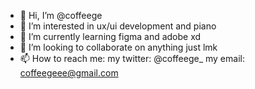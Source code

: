 - 👋 Hi, I’m @coffeege
- 👀 I’m interested in ux/ui development and piano 
- 🌱 I’m currently learning figma and adobe xd
- 💞️ I’m looking to collaborate on anything just lmk
- 📫 How to reach me:
    my twitter: @coffeege_
    my email: coffeegeee@gmail.com

<!---
coffeege/coffeege is a ✨ special ✨ repository because its `README.md` (this file) appears on your GitHub profile.
You can click the Preview link to take a look at your changes.
--->
